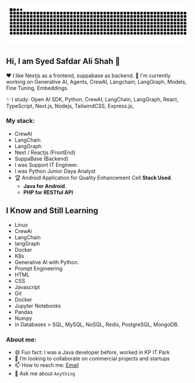 <!--
**taozhi8833998/taozhi8833998** is a ✨ _special_ ✨ repository because its `README.md` (this file) appears on your GitHub profile.

Here are some ideas to get you started:

- 🔭 I’m currently working on ...
- 🌱 I’m currently learning ...
- 👯 I’m looking to collaborate on ...
- 🤔 I’m looking for help with ...
- 💬 Ask me about ...
- 📫 How to reach me: ...
- 😄 Pronouns: ...
- ⚡ Fun fact: ...
-->
![Snake animation](https://raw.githubusercontent.com/taozhi8833998/taozhi8833998/output/github-contribution-grid-snake-dark.svg)
## Hi, I am  Syed Safdar Ali Shah 👋
❤️ I like Nextjs as a frontend, suppabase as backend.
🤔 I'm currently working on Generative AI, Agents, CrewAI, Langchain, LangGraph, Models, Fine Tuning, Embeddings.

✨ I study: Open AI SDK, Python, CrewAI, LangChain, LangGraph, React, TypeScript, Next.js, Nodejs, TailwindCSS, Express.js, 

### My stack:
- CrewAI
- LangChain
- LangGraph
- Next / Reactjs (FrontEnd)
- SuppaBase  (Backend)
- I was Support IT Engineer.
- I was Python Junior Daya Analyst
- 🏆 Android Application for Quality Enhancement Cell **Stack Used**.
    - **Java for Android**.
    -  **PHP for RESTful API**
## I Know and Still Learning
- Linux
- CrewAi
- LangChain
- langGraph
- Docker
- K8s
- Generative AI with Python.
- Prompt Engineering
- HTML
- CSS
- Javascript
- Git
- Docker
- Jupyter Notebooks
- Pandas
- Numpy
- in Databases > SQL, MySQL, NoSQL, Redis, PostgreSQL, MongoDB.

### About me:
- 😄 Fun fact: I was a Java developer before, worked in KP IT Park
- 🔭 I’m looking to collaborate on commercial projects and startups
- 📫 How to reach me: [Email](programmersafdar@live.com)
- 💬 Ask me about `Anything`

